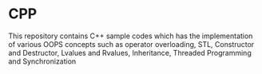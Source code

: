 # CPP

This repository contains C++ sample codes which has the implementation of various OOPS concepts such as operator overloading, STL, Constructor and Destructor, Lvalues and Rvalues, Inheritance, Threaded Programming and Synchronization


